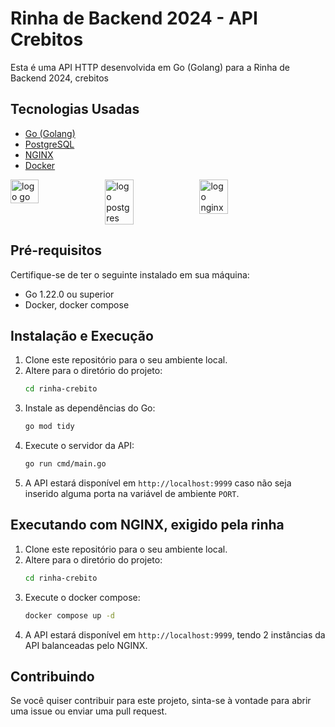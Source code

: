 # Rinha de Backend 2024 - API Crebitos

Esta é uma API HTTP desenvolvida em Go (Golang) para a Rinha de Backend 2024, crebitos

## Tecnologias Usadas

- [Go (Golang)](https://go.dev/)
- [PostgreSQL](https://www.postgresql.org/)
- [NGINX](https://www.nginx.com/)
- [Docker](https://www.docker.com/)

<div style="display: flex;">
    <img src="https://upload.wikimedia.org/wikipedia/commons/2/23/Golang.png" alt="logo go" width="30%" height="auto">
    <img src="https://upload.wikimedia.org/wikipedia/commons/2/29/Postgresql_elephant.svg" alt="logo postgres" width="30%" height="auto">
    <img src="https://upload.wikimedia.org/wikipedia/commons/c/c5/Nginx_logo.svg" alt="logo nginx" width="30%" height="auto">
</div>

## Pré-requisitos

Certifique-se de ter o seguinte instalado em sua máquina:

- Go 1.22.0 ou superior
- Docker, docker compose

## Instalação e Execução

1. Clone este repositório para o seu ambiente local.
2. Altere para o diretório do projeto:
    ```bash
    cd rinha-crebito
    ```
3. Instale as dependências do Go:
    ```bash
    go mod tidy
    ```
4. Execute o servidor da API:
    ```bash
    go run cmd/main.go
    ```
5. A API estará disponível em `http://localhost:9999` caso não seja inserido alguma porta na variável de ambiente `PORT`.

## Executando com NGINX, exigido pela rinha

1. Clone este repositório para o seu ambiente local.
2. Altere para o diretório do projeto:
    ```bash
    cd rinha-crebito
    ```
3. Execute o docker compose:
    ```bash
    docker compose up -d
    ```
5. A API estará disponível em `http://localhost:9999`, tendo 2 instâncias da API balanceadas pelo NGINX.

## Contribuindo

Se você quiser contribuir para este projeto, sinta-se à vontade para abrir uma issue ou enviar uma pull request.

